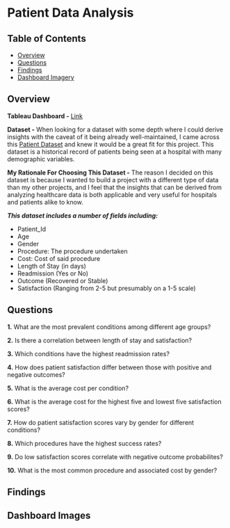 # Patient Data Analysis

## Table of Contents
- [Overview](#overview)
- [Questions](#questions) 
- [Findings](#findings)
- [Dashboard Imagery](#dashboard-images)

## Overview
**Tableau Dashboard -** [Link]()

**Dataset -** When looking for a dataset with some depth where I could derive insights with the caveat of it being already well-maintained, I came across this [Patient Dataset](https://www.kaggle.com/datasets/blueblushed/hospital-dataset-for-practice) and knew it would be a great fit for this project. This dataset is a historical record of patients being seen at a hospital with many demographic variables.

**My Rationale For Choosing This Dataset -** The reason I decided on this dataset is because I wanted to build a project with a different type of data than my other projects, and I feel that the insights that can be derived from analyzing healthcare data is both applicable and very useful for hospitals and patients alike to know. 

***This dataset includes a number of fields including:***
- Patient_Id
- Age
- Gender
- Procedure: The procedure undertaken
- Cost: Cost of said procedure
- Length of Stay (in days)
- Readmission (Yes or No)
- Outcome (Recovered or Stable)
- Satisfaction (Ranging from 2-5 but presumably on a 1-5 scale)

## Questions

**1.** What are the most prevalent conditions among different age groups?

**2.** Is there a correlation between length of stay and satisfaction?

**3.** Which conditions have the highest readmission rates?

**4.** How does patient satisfaction differ between those with positive and negative outcomes?

**5.** What is the average cost per condition?

**6.** What is the average cost for the highest five and lowest five satisfaction scores?

**7.** How do patient satisfaction scores vary by gender for different conditions?

**8.** Which procedures have the highest success rates?

**9.** Do low satisfaction scores correlate with negative outcome probabilites?

**10.** What is the most common procedure and associated cost by gender?

## Findings

## Dashboard Images

